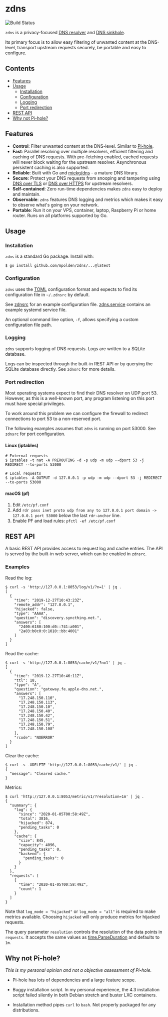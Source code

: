 # zdns

![Build Status](https://github.com/mpolden/zdns/workflows/ci/badge.svg)

`zdns` is a privacy-focused [DNS
resolver](https://en.wikipedia.org/wiki/Domain_Name_System#DNS_resolvers) and
[DNS sinkhole](https://en.wikipedia.org/wiki/DNS_sinkhole).

Its primary focus is to allow easy filtering of unwanted content at the
DNS-level, transport upstream requests securely, be portable and easy to
configure.

## Contents

* [Features](#features)
* [Usage](#usage)
  * [Installation](#installation)
  * [Configuration](#configuration)
  * [Logging](#logging)
  * [Port redirection](#port-redirection)
* [REST API](#rest-api)
* [Why not Pi-hole?](#why-not-pi-hole)

## Features

* **Control**: Filter unwanted content at the DNS-level. Similar to
  [Pi-hole](https://github.com/pi-hole/pi-hole).
* **Fast**: Parallel resolving over multiple resolvers, efficient filtering and
  caching of DNS requests. With pre-fetching enabled, cached requests will never
  block waiting for the upstream resolver. Asynchronous persistent caching is
  also supported.
* **Reliable**: Built with Go and [miekg/dns](https://github.com/miekg/dns) - a
  mature DNS library.
* **Secure**: Protect your DNS requests from snooping and tampering using [DNS
  over TLS](https://en.wikipedia.org/wiki/DNS_over_TLS) or [DNS over
  HTTPS](https://en.wikipedia.org/wiki/DNS_over_HTTPS) for upstream resolvers.
* **Self-contained**: Zero run-time dependencies makes `zdns` easy to deploy and
  maintain.
* **Observable**: `zdns` features DNS logging and metrics which makes it easy to
  observe what's going on your network.
* **Portable**: Run it on your VPS, container, laptop, Raspberry Pi or home
  router. Runs on all platforms supported by Go.

## Usage

### Installation

`zdns` is a standard Go package. Install with:

``` shell
$ go install github.com/mpolden/zdns/...@latest
```

### Configuration

`zdns` uses the [TOML](https://github.com/toml-lang/toml) configuration format
and expects to find its configuration file in `~/.zdnsrc` by default.

See [zdnsrc](zdnsrc) for an example configuration file.
[zdns.service](zdns.service) contains an example systemd service file.

An optional command line option, `-f`, allows specifying a custom configuration
file path.

### Logging

`zdns` supports logging of DNS requests. Logs are written to a SQLite database.

Logs can be inspected through the built-in REST API or by querying the SQLite
database directly. See `zdnsrc` for more details.

### Port redirection

Most operating systems expect to find their DNS resolver on UDP port 53.
However, as this is a well-known port, any program listening on this port must
have special privileges.

To work around this problem we can configure the firewall to redirect
connections to port 53 to a non-reserved port.

The following examples assumes that `zdns` is running on port 53000. See
`zdnsrc` for port configuration.

#### Linux (iptables)

``` shell
# External requests
$ iptables -t nat -A PREROUTING -d -p udp -m udp --dport 53 -j REDIRECT --to-ports 53000

# Local requests
$ iptables -A OUTPUT -d 127.0.0.1 -p udp -m udp --dport 53 -j REDIRECT --to-ports 53000
```

#### macOS (pf)

1. Edit `/etc/pf.conf`
2. Add `rdr pass inet proto udp from any to 127.0.0.1 port domain -> 127.0.0.1 port 53000` below the last `rdr-anchor` line.
3. Enable PF and load rules: `pfctl -ef /etc/pf.conf`

## REST API

A basic REST API provides access to request log and cache entries. The API is
served by the built-in web server, which can be enabled in `zdnsrc`.

### Examples

Read the log:
```shell
$ curl -s 'http://127.0.0.1:8053/log/v1/?n=1' | jq .
[
  {
    "time": "2019-12-27T10:43:23Z",
    "remote_addr": "127.0.0.1",
    "hijacked": false,
    "type": "AAAA",
    "question": "discovery.syncthing.net.",
    "answers": [
      "2400:6180:100:d0::741:a001",
      "2a03:b0c0:0:1010::bb:4001"
    ]
  }
]
```

Read the cache:
```shell
$ curl -s 'http://127.0.0.1:8053/cache/v1/?n=1' | jq .
[
  {
    "time": "2019-12-27T10:46:11Z",
    "ttl": 18,
    "type": "A",
    "question": "gateway.fe.apple-dns.net.",
    "answers": [
      "17.248.150.110",
      "17.248.150.113",
      "17.248.150.10",
      "17.248.150.40",
      "17.248.150.42",
      "17.248.150.51",
      "17.248.150.79",
      "17.248.150.108"
    ],
    "rcode": "NOERROR"
  }
]
```

Clear the cache:
```shell
$ curl -s -XDELETE 'http://127.0.0.1:8053/cache/v1/' | jq .
{
  "message": "Cleared cache."
}
```

Metrics:

``` shell
$ curl 'http://127.0.0.1:8053/metric/v1/?resolution=1m' | jq .
{
  "summary": {
    "log": {
      "since": "2020-01-05T00:58:49Z",
      "total": 3816,
      "hijacked": 874,
      "pending_tasks": 0
    },
    "cache": {
      "size": 845,
      "capacity": 4096,
      "pending_tasks": 0,
      "backend": {
        "pending_tasks": 0
      }
    }
  },
  "requests": [
    {
      "time": "2020-01-05T00:58:49Z",
      "count": 1
    }
  ]
}
```

Note that `log_mode = "hijacked"` or `log_mode = "all"` is required to make
metrics available. Choosing `hijacked` will only produce metrics for hijacked
requests.

The query parameter `resolution` controls the resolution of the data points in
`requests`. It accepts the same values as
[time.ParseDuration](https://golang.org/pkg/time/#ParseDuration) and defaults to
`1m`.

## Why not Pi-hole?

_This is my personal opinion and not a objective assessment of Pi-hole._

* Pi-hole has lots of dependencies and a large feature scope.

* Buggy installation script. In my personal experience, the 4.3 installation
  script failed silently in both Debian stretch and buster LXC containers.

* Installation method pipes `curl` to `bash`. Not properly packaged for any
  distributions.
